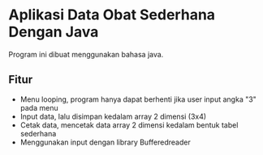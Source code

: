 
# Aplikasi Data Obat Sederhana Dengan Java

Program ini dibuat menggunakan bahasa java.



## Fitur

- Menu looping, program hanya dapat berhenti jika user input angka "3" pada menu
- Input data, lalu disimpan kedalam array 2 dimensi (3x4)
- Cetak data, mencetak data array 2 dimensi kedalam bentuk tabel sederhana
- Menggunakan input dengan library Bufferedreader

